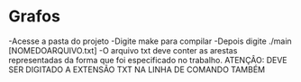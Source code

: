 # Grafos
 -Acesse a pasta do projeto
 -Digite make para compilar
 -Depois digite ./main [NOMEDOARQUIVO.txt]
 -O arquivo txt deve conter as arestas representadas da forma que foi especificado no trabalho. ATENÇÂO: DEVE SER DIGITADO A EXTENSÃO TXT NA LINHA DE COMANDO TAMBÉM
